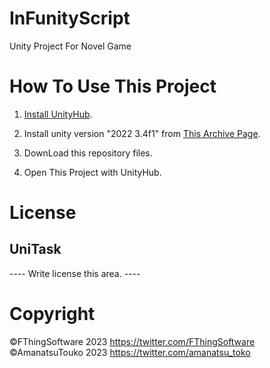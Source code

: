 # InFunityScript
 Unity Project For Novel Game

# How To Use This Project

1. [Install UnityHub](https://unity.com/ja/download).

2. Install unity version "2022 3.4f1" from [This Archive Page](https://unity.com/ja/releases/editor/archive).

3. DownLoad this repository files.

4. Open This Project with UnityHub.

# License

## UniTask
---- Write license this area. ----

# Copyright

©FThingSoftware 2023 https://twitter.com/FThingSoftware
©AmanatsuTouko 2023 https://twitter.com/amanatsu_toko
